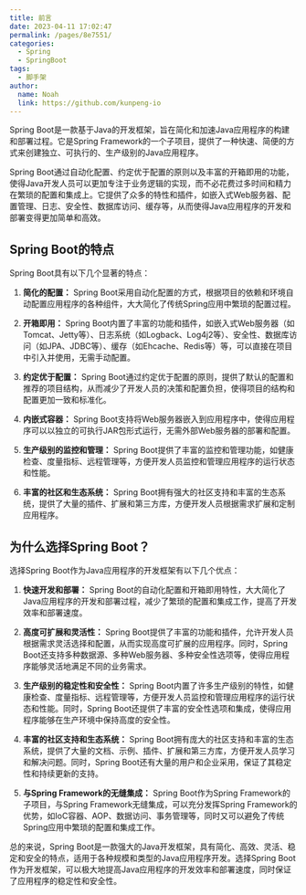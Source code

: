 ```yaml
---
title: 前言
date: 2023-04-11 17:02:47
permalink: /pages/8e7551/
categories:
  - Spring
  - SpringBoot
tags:
  - 脚手架
author: 
  name: Noah
  link: https://github.com/kunpeng-io
---
```


Spring Boot是一款基于Java的开发框架，旨在简化和加速Java应用程序的构建和部署过程。它是Spring Framework的一个子项目，提供了一种快速、简便的方式来创建独立、可执行的、生产级别的Java应用程序。

Spring Boot通过自动化配置、约定优于配置的原则以及丰富的开箱即用的功能，使得Java开发人员可以更加专注于业务逻辑的实现，而不必花费过多时间和精力在繁琐的配置和集成上。它提供了众多的特性和插件，如嵌入式Web服务器、配置管理、日志、安全性、数据库访问、缓存等，从而使得Java应用程序的开发和部署变得更加简单和高效。

Spring Boot的特点
--------------

Spring Boot具有以下几个显著的特点：

1.  **简化的配置：** Spring Boot采用自动化配置的方式，根据项目的依赖和环境自动配置应用程序的各种组件，大大简化了传统Spring应用中繁琐的配置过程。

2.  **开箱即用：** Spring Boot内置了丰富的功能和插件，如嵌入式Web服务器（如Tomcat、Jetty等）、日志系统（如Logback、Log4j2等）、安全性、数据库访问（如JPA、JDBC等）、缓存（如Ehcache、Redis等）等，可以直接在项目中引入并使用，无需手动配置。

3.  **约定优于配置：** Spring Boot通过约定优于配置的原则，提供了默认的配置和推荐的项目结构，从而减少了开发人员的决策和配置负担，使得项目的结构和配置更加一致和标准化。

4.  **内嵌式容器：** Spring Boot支持将Web服务器嵌入到应用程序中，使得应用程序可以以独立的可执行JAR包形式运行，无需外部Web服务器的部署和配置。

5.  **生产级别的监控和管理：** Spring Boot提供了丰富的监控和管理功能，如健康检查、度量指标、远程管理等，方便开发人员监控和管理应用程序的运行状态和性能。

6.  **丰富的社区和生态系统：** Spring Boot拥有强大的社区支持和丰富的生态系统，提供了大量的插件、扩展和第三方库，方便开发人员根据需求扩展和定制应用程序。


为什么选择Spring Boot？
-----------------

选择Spring Boot作为Java应用程序的开发框架有以下几个优点：

1.  **快速开发和部署：** Spring Boot的自动化配置和开箱即用特性，大大简化了Java应用程序的开发和部署过程，减少了繁琐的配置和集成工作，提高了开发效率和部署速度。

2.  **高度可扩展和灵活性：** Spring Boot提供了丰富的功能和插件，允许开发人员根据需求灵活选择和配置，从而实现高度可扩展的应用程序。同时，Spring Boot还支持多种数据源、多种Web服务器、多种安全性选项等，使得应用程序能够灵活地满足不同的业务需求。

3.  **生产级别的稳定性和安全性：** Spring Boot内置了许多生产级别的特性，如健康检查、度量指标、远程管理等，方便开发人员监控和管理应用程序的运行状态和性能。同时，Spring Boot还提供了丰富的安全性选项和集成，使得应用程序能够在生产环境中保持高度的安全性。

4.  **丰富的社区支持和生态系统：** Spring Boot拥有庞大的社区支持和丰富的生态系统，提供了大量的文档、示例、插件、扩展和第三方库，方便开发人员学习和解决问题。同时，Spring Boot还有大量的用户和企业采用，保证了其稳定性和持续更新的支持。

5.  **与Spring Framework的无缝集成：** Spring Boot作为Spring Framework的子项目，与Spring Framework无缝集成，可以充分发挥Spring Framework的优势，如IoC容器、AOP、数据访问、事务管理等，同时又可以避免了传统Spring应用中繁琐的配置和集成工作。


总的来说，Spring Boot是一款强大的Java开发框架，具有简化、高效、灵活、稳定和安全的特点，适用于各种规模和类型的Java应用程序开发。选择Spring Boot作为开发框架，可以极大地提高Java应用程序的开发效率和部署速度，同时保证了应用程序的稳定性和安全性。
